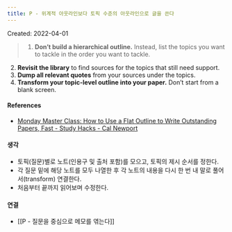 ```yaml
---
title: P - 위계적 아웃라인보다 토픽 수준의 아웃라인으로 글을 쓴다
---
```


Created: 2022-04-01

>1.  **Don’t build a hierarchical outline.** Instead, list the topics you want to tackle in the order you want to tackle.
2.  **Revisit the library** to find sources for the topics that still need support.
3.  **Dump all relevant quotes** from your sources under the topics.
4.  **Transform your topic-level outline into your paper.** Don’t start from a blank screen.

#### References
- [Monday Master Class: How to Use a Flat Outline to Write Outstanding Papers, Fast - Study Hacks - Cal Newport](https://www.calnewport.com/blog/2007/11/05/monday-master-class-how-to-use-a-flat-outline-to-write-outstanding-papers-fast/)

#### 생각
- 토픽(질문)별로 노트(인용구 및 출처 포함)를 모으고, 토픽의 제시 순서를 정한다.
- 각 질문 밑에 해당 노트를 모두 나열한 후 각 노트의 내용을 다시 한 번 내 말로 풀어서(transform) 연결한다.
- 처음부터 끝까지 읽어보며 수정한다.

#### 연결
- [[P - 질문을 중심으로 메모를 엮는다]]